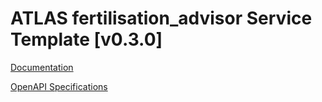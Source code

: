 # ATLAS fertilisation_advisor Service Template \[v0.3.0\]

[Documentation](https://htmlpreview.github.io/?https://github.com/atlasH2020-templates/fertilisation_advisor/blob/v0.3.0/doc.html)

[OpenAPI Specifications](https://sensorsystems.iais.fraunhofer.de/doc/?url=https://raw.githubusercontent.com/atlasH2020-templates/fertilisation_advisor/v0.3.0/oas)  
